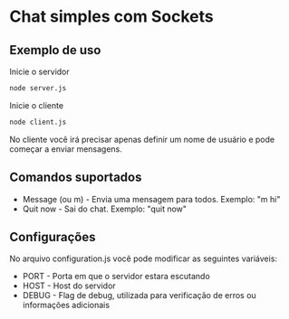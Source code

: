 # Chat simples com Sockets
## Exemplo de uso
Inicie o servidor

```bash
node server.js
```

Inicie o cliente

```bash
node client.js
```

No cliente você irá precisar apenas definir um nome de usuário e pode começar a enviar mensagens.

## Comandos suportados
* Message (ou m) - Envia uma mensagem para todos. Exemplo: "m hi"
* Quit now - Sai do chat. Exemplo: "quit now"

## Configurações
No arquivo configuration.js você pode modificar as seguintes variáveis:
* PORT - Porta em que o servidor estara escutando
* HOST - Host do servidor
* DEBUG - Flag de debug, utilizada para verificação de erros ou informações adicionais